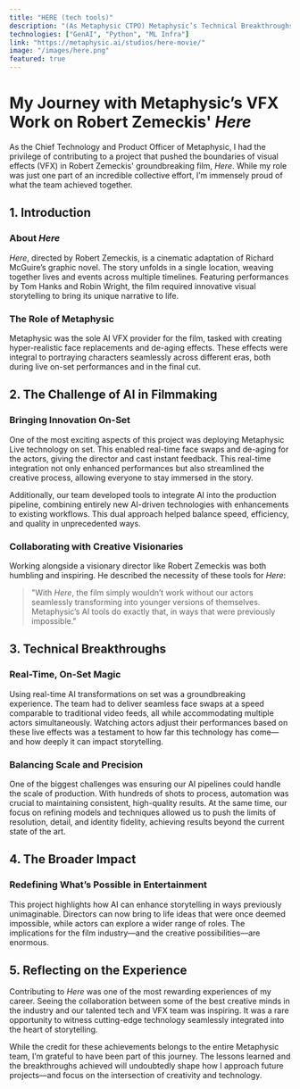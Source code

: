 ```yaml
---
title: "HERE (tech tools)"
description: "(As Metaphysic CTPO) Metaphysic’s Technical Breakthroughs in the VFX Work of Robert Zemeckis' *Here*."
technologies: ["GenAI", "Python", "ML Infra"]
link: "https://metaphysic.ai/studios/here-movie/"
image: "/images/here.png"
featured: true
---
```


# My Journey with Metaphysic’s VFX Work on Robert Zemeckis' *Here*

As the Chief Technology and Product Officer of Metaphysic, I had the privilege of contributing to a project that pushed the boundaries of visual effects (VFX) in Robert Zemeckis' groundbreaking film, *Here*. While my role was just one part of an incredible collective effort, I’m immensely proud of what the team achieved together.

## 1. Introduction

### About *Here*
*Here*, directed by Robert Zemeckis, is a cinematic adaptation of Richard McGuire’s graphic novel. The story unfolds in a single location, weaving together lives and events across multiple timelines. Featuring performances by Tom Hanks and Robin Wright, the film required innovative visual storytelling to bring its unique narrative to life.

### The Role of Metaphysic
Metaphysic was the sole AI VFX provider for the film, tasked with creating hyper-realistic face replacements and de-aging effects. These effects were integral to portraying characters seamlessly across different eras, both during live on-set performances and in the final cut.

## 2. The Challenge of AI in Filmmaking

### Bringing Innovation On-Set
One of the most exciting aspects of this project was deploying Metaphysic Live technology on set. This enabled real-time face swaps and de-aging for the actors, giving the director and cast instant feedback. This real-time integration not only enhanced performances but also streamlined the creative process, allowing everyone to stay immersed in the story.

Additionally, our team developed tools to integrate AI into the production pipeline, combining entirely new AI-driven technologies with enhancements to existing workflows. This dual approach helped balance speed, efficiency, and quality in unprecedented ways.

### Collaborating with Creative Visionaries
Working alongside a visionary director like Robert Zemeckis was both humbling and inspiring. He described the necessity of these tools for *Here*:
> "With *Here*, the film simply wouldn’t work without our actors seamlessly transforming into younger versions of themselves. Metaphysic’s AI tools do exactly that, in ways that were previously impossible."

## 3. Technical Breakthroughs

### Real-Time, On-Set Magic
Using real-time AI transformations on set was a groundbreaking experience. The team had to deliver seamless face swaps at a speed comparable to traditional video feeds, all while accommodating multiple actors simultaneously. Watching actors adjust their performances based on these live effects was a testament to how far this technology has come—and how deeply it can impact storytelling.

### Balancing Scale and Precision
One of the biggest challenges was ensuring our AI pipelines could handle the scale of production. With hundreds of shots to process, automation was crucial to maintaining consistent, high-quality results. At the same time, our focus on refining models and techniques allowed us to push the limits of resolution, detail, and identity fidelity, achieving results beyond the current state of the art.

## 4. The Broader Impact

### Redefining What’s Possible in Entertainment
This project highlights how AI can enhance storytelling in ways previously unimaginable. Directors can now bring to life ideas that were once deemed impossible, while actors can explore a wider range of roles. The implications for the film industry—and the creative possibilities—are enormous.

## 5. Reflecting on the Experience

Contributing to *Here* was one of the most rewarding experiences of my career. Seeing the collaboration between some of the best creative minds in the industry and our talented tech and VFX team was inspiring. It was a rare opportunity to witness cutting-edge technology seamlessly integrated into the heart of storytelling.

While the credit for these achievements belongs to the entire Metaphysic team, I’m grateful to have been part of this journey. The lessons learned and the breakthroughs achieved will undoubtedly shape how I approach future projects—and  focus on the intersection of creativity and technology.
